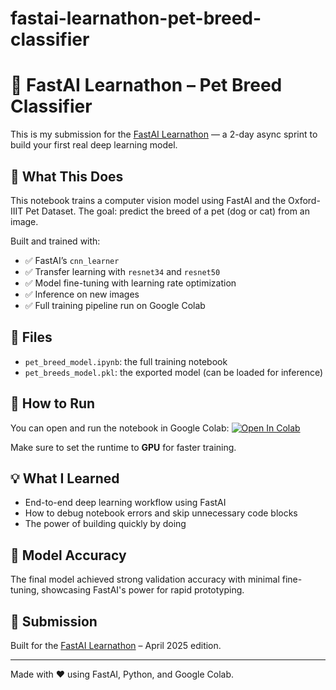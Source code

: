 # fastai-learnathon-pet-breed-classifier
# 🐶 FastAI Learnathon – Pet Breed Classifier

This is my submission for the [FastAI Learnathon](https://course.fast.ai) — a 2-day async sprint to build your first real deep learning model.

## 📌 What This Does

This notebook trains a computer vision model using FastAI and the Oxford-IIIT Pet Dataset. The goal: predict the breed of a pet (dog or cat) from an image.

Built and trained with:
- ✅ FastAI’s `cnn_learner`
- ✅ Transfer learning with `resnet34` and `resnet50`
- ✅ Model fine-tuning with learning rate optimization
- ✅ Inference on new images
- ✅ Full training pipeline run on Google Colab

## 📁 Files

- `pet_breed_model.ipynb`: the full training notebook
- `pet_breeds_model.pkl`: the exported model (can be loaded for inference)

## 🚀 How to Run

You can open and run the notebook in Google Colab:
[![Open In Colab](https://colab.research.google.com/assets/colab-badge.svg)](https://colab.research.google.com/github/YOUR_USERNAME/fastai-learnathon-pet-breed-classifier/blob/main/pet_breed_model.ipynb)

Make sure to set the runtime to **GPU** for faster training.

## 💡 What I Learned

- End-to-end deep learning workflow using FastAI
- How to debug notebook errors and skip unnecessary code blocks
- The power of building quickly by doing

## 🧠 Model Accuracy

The final model achieved strong validation accuracy with minimal fine-tuning, showcasing FastAI's power for rapid prototyping.

## 📝 Submission

Built for the [FastAI Learnathon](https://www.notion.so/Submit-Final-Output-Bonus-XP-1c9e55b8653780ffb8cbf8382fe700a0?pvs=21) – April 2025 edition.

---

Made with ❤️ using FastAI, Python, and Google Colab.

